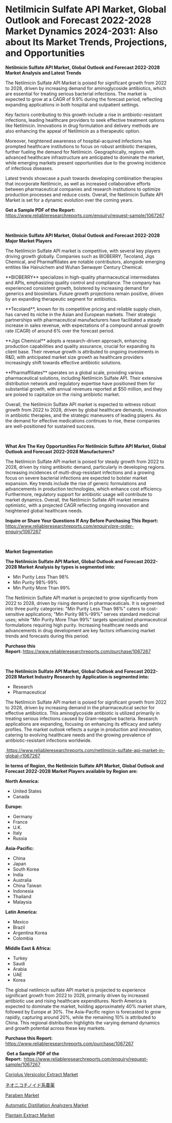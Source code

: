 <p><h1>Netilmicin Sulfate API Market, Global Outlook and Forecast 2022-2028 Market Dynamics 2024-2031: Also about Its Market Trends, Projections, and Opportunities</h1></p><p><strong>Netilmicin Sulfate API Market, Global Outlook and Forecast 2022-2028 Market Analysis and Latest Trends</strong></p>
<p><p>The Netilmicin Sulfate API Market is poised for significant growth from 2022 to 2028, driven by increasing demand for aminoglycoside antibiotics, which are essential for treating serious bacterial infections. The market is expected to grow at a CAGR of 9.9% during the forecast period, reflecting expanding applications in both hospital and outpatient settings.</p><p>Key factors contributing to this growth include a rise in antibiotic-resistant infections, leading healthcare providers to seek effective treatment options like Netilmicin. Innovations in drug formulation and delivery methods are also enhancing the appeal of Netilmicin as a therapeutic option.</p><p>Moreover, heightened awareness of hospital-acquired infections has prompted healthcare institutions to focus on robust antibiotic therapies, further fueling the demand for Netilmicin. Geographically, regions with advanced healthcare infrastructure are anticipated to dominate the market, while emerging markets present opportunities due to the growing incidence of infectious diseases.</p><p>Latest trends showcase a push towards developing combination therapies that incorporate Netilmicin, as well as increased collaborative efforts between pharmaceutical companies and research institutions to optimize production processes and reduce costs. Overall, the Netilmicin Sulfate API Market is set for a dynamic evolution over the coming years.</p></p>
<p><strong>Get a Sample PDF of the Report:&nbsp;</strong> <a href="https://www.reliableresearchreports.com/enquiry/request-sample/1067267">https://www.reliableresearchreports.com/enquiry/request-sample/1067267</a></p>
<p>&nbsp;</p>
<p><strong>Netilmicin Sulfate API Market, Global Outlook and Forecast 2022-2028 Major Market Players</strong></p>
<p><p>The Netilmicin Sulfate API market is competitive, with several key players driving growth globally. Companies such as BIOBERRY, Tecoland, Jigs Chemical, and Pharmaffiliates are notable contributors, alongside emerging entities like Hairuichem and Wuhan Senwayer Century Chemical.</p><p>**BIOBERRY** specializes in high-quality pharmaceutical intermediates and APIs, emphasizing quality control and compliance. The company has experienced consistent growth, bolstered by increasing demand for generics and biosimilars. Future growth projections remain positive, driven by an expanding therapeutic segment for antibiotics.</p><p>**Tecoland**, known for its competitive pricing and reliable supply chain, has carved its niche in the Asian and European markets. Their strategic partnerships with pharmaceutical manufacturers have facilitated a steady increase in sales revenue, with expectations of a compound annual growth rate (CAGR) of around 6% over the forecast period.</p><p>**Jigs Chemical** adopts a research-driven approach, enhancing production capabilities and quality assurance, crucial for expanding its client base. Their revenue growth is attributed to ongoing investments in R&D, with anticipated market size growth as healthcare providers increasingly shift towards effective antibiotic solutions.</p><p>**Pharmaffiliates** operates on a global scale, providing various pharmaceutical solutions, including Netilmicin Sulfate API. Their extensive distribution network and regulatory expertise have positioned them for substantial growth, with annual revenues reported at $50 million, and they are poised to capitalize on the rising antibiotic market.</p><p>Overall, the Netilmicin Sulfate API market is expected to witness robust growth from 2022 to 2028, driven by global healthcare demands, innovation in antibiotic therapies, and the strategic maneuvers of leading players. As the demand for effective medications continues to rise, these companies are well-positioned for sustained success.</p></p>
<p>&nbsp;</p>
<p><strong>What Are The Key Opportunities For Netilmicin Sulfate API Market, Global Outlook and Forecast 2022-2028 Manufacturers?</strong></p>
<p><p>The Netilmicin Sulfate API market is poised for steady growth from 2022 to 2028, driven by rising antibiotic demand, particularly in developing regions. Increasing incidences of multi-drug-resistant infections and a growing focus on severe bacterial infections are expected to bolster market expansion. Key trends include the rise of generic formulations and advancements in production technologies, which enhance cost efficiency. Furthermore, regulatory support for antibiotic usage will contribute to market dynamics. Overall, the Netilmicin Sulfate API market remains optimistic, with a projected CAGR reflecting ongoing innovation and heightened global healthcare needs.</p></p>
<p><strong>Inquire or Share Your Questions If Any Before Purchasing This Report:</strong> <a href="https://www.reliableresearchreports.com/enquiry/pre-order-enquiry/1067267">https://www.reliableresearchreports.com/enquiry/pre-order-enquiry/1067267</a></p>
<p>&nbsp;</p>
<p><strong>Market Segmentation</strong></p>
<p><strong>The Netilmicin Sulfate API Market, Global Outlook and Forecast 2022-2028 Market Analysis by types is segmented into:</strong></p>
<p><ul><li>Min Purity Less Than 98%</li><li>Min Purity 98%-99%</li><li>Min Purity More Than 99%</li></ul></p>
<p><p>The Netilmicin Sulfate API market is projected to grow significantly from 2022 to 2028, driven by rising demand in pharmaceuticals. It is segmented into three purity categories: "Min Purity Less Than 98%" caters to cost-sensitive applications; "Min Purity 98%-99%" serves standard medicinal uses; while "Min Purity More Than 99%" targets specialized pharmaceutical formulations requiring high purity. Increasing healthcare needs and advancements in drug development are key factors influencing market trends and forecasts during this period.</p></p>
<p><strong>Purchase this Report:&nbsp;</strong><a href="https://www.reliableresearchreports.com/purchase/1067267">https://www.reliableresearchreports.com/purchase/1067267</a></p>
<p>&nbsp;</p>
<p><strong>The Netilmicin Sulfate API Market, Global Outlook and Forecast 2022-2028 Market Industry Research by Application is segmented into:</strong></p>
<p><ul><li>Research</li><li>Pharmaceutical</li></ul></p>
<p><p>The Netilmicin Sulfate API market is poised for significant growth from 2022 to 2028, driven by increasing demand in the pharmaceutical sector for effective antibiotics. This aminoglycoside antibiotic is utilized primarily in treating serious infections caused by Gram-negative bacteria. Research applications are expanding, focusing on enhancing its efficacy and safety profiles. The market outlook reflects a surge in production and innovation, catering to evolving healthcare needs and the growing prevalence of antibiotic-resistant infections worldwide.</p></p>
<p><a href="https://www.reliableresearchreports.com/netilmicin-sulfate-api-market-in-global-r1067267">&nbsp;https://www.reliableresearchreports.com/netilmicin-sulfate-api-market-in-global-r1067267</a></p>
<p><strong>In terms of Region, the Netilmicin Sulfate API Market, Global Outlook and Forecast 2022-2028 Market Players available by Region are:</strong></p>
<p>
    <p> <strong> North America: </strong>
        <ul>
            <li>United States</li>
            <li>Canada</li>
        </ul>
        </p> 
    <p> <strong> Europe: </strong>
        <ul>
            <li>Germany</li>
            <li>France</li>
            <li>U.K.</li>
            <li>Italy</li>
            <li>Russia</li>
        </ul>
        </p> 
    <p> <strong> Asia-Pacific: </strong>
        <ul>
            <li>China</li>
            <li>Japan</li>
            <li>South Korea</li>
            <li>India</li>
            <li>Australia</li>
            <li>China Taiwan</li>
            <li>Indonesia</li>
            <li>Thailand</li>
            <li>Malaysia</li>
        </ul>
        </p> 
    <p> <strong> Latin America: </strong>
        <ul>
            <li>Mexico</li>
            <li>Brazil</li>
            <li>Argentina Korea</li>
            <li>Colombia</li>
        </ul>
        </p> 
    <p> <strong> Middle East & Africa: </strong>
        <ul>
            <li>Turkey</li>
            <li>Saudi</li>
            <li>Arabia</li>
            <li>UAE</li>
            <li>Korea</li>
        </ul>
    </p>
    </p>
<p><p>The global netilmicin sulfate API market is projected to experience significant growth from 2022 to 2028, primarily driven by increased antibiotic use and rising healthcare expenditures. North America is expected to dominate the market, holding approximately 40% market share, followed by Europe at 30%. The Asia-Pacific region is forecasted to grow rapidly, capturing around 20%, while the remaining 10% is attributed to China. This regional distribution highlights the varying demand dynamics and growth potential across these key markets.</p></p>
<p><strong>Purchase this Report: </strong><a href="https://www.reliableresearchreports.com/purchase/1067267">https://www.reliableresearchreports.com/purchase/1067267</a></p>
<p>&nbsp;<strong>Get a Sample PDF of the Report:&nbsp;&nbsp;</strong><a href="https://www.reliableresearchreports.com/enquiry/request-sample/1067267">https://www.reliableresearchreports.com/enquiry/request-sample/1067267</a></p>
<p><strong></strong></p>
<p><p><a href="https://medium.com/@kaceyrath00/exploring-coriolus-versicolor-extract-market-dynamics-global-trends-and-future-growth-prospects-a3b7096b9fa0">Coriolus Versicolor Extract Market</a></p><p><a href="https://medium.com/@tiffanycooper7272/%E3%83%8D%E3%82%AA%E3%83%8B%E3%82%B3%E3%83%81%E3%83%8E%E3%82%A4%E3%83%89%E8%BE%B2%E8%96%AC%E5%B8%82%E5%A0%B4%E3%81%AE%E9%80%B2%E5%8C%96-%E3%82%B0%E3%83%AD%E3%83%BC%E3%83%90%E3%83%AB%E3%83%88%E3%83%AC%E3%83%B3%E3%83%89%E3%81%A8%E5%9C%B0%E5%9F%9F%E7%9A%84%E3%83%80%E3%82%A4%E3%83%8A%E3%83%9F%E3%82%AF%E3%82%B9-2024-2031-1159fa8e75be">ネオニコチノイド系農薬</a></p><p><a href="https://www.linkedin.com/pulse/paraben-market-share-size-trends-industry-analysis-report-application-npvnc?trackingId=TpJSharrQ%2BqVBGBtFR5aBw%3D%3D">Paraben Market</a></p><p><a href="https://issuu.com/reportprime-2/docs/automatic-distillation-analyzers-ma_f978268020eccd">Automatic Distillation Analyzers Market</a></p><p><a href="https://medium.com/@kaceyrath00/plantain-extract-market-size-share-analysis-growth-trends-forecasts-2024-2031-258a4c504191">Plantain Extract Market</a></p></p>